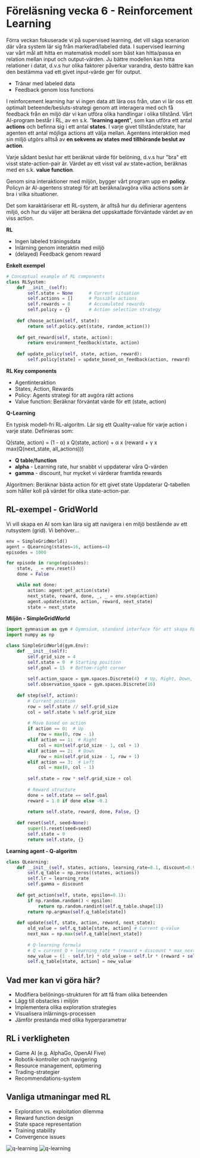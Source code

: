 # Föreläsning vecka 6 - Reinforcement Learning

Förra veckan fokuserade vi på supervised learning, det vill säga scenarion där våra system lär sig från markerad/labeled data.
I supervised learning var vårt mål att hitta en matematisk modell som bäst kan hitta/passa en relation mellan input och output-värden.
Ju bättre modellen kan hitta relationer i datat, d.v.s hur olika faktorer påverkar varandra, desto bättre kan den bestämma vad ett givet input-värde ger för output.

* Tränar med labeled data
* Feedback genom loss functions

I reinforcement learning har vi ingen data att lära oss från, utan vi lär oss ett optimalt beteende/besluts-strategi genom att interagera med och få feedback från en miljö där vi kan utföra olika handlingar i olika tillstånd.
Vårt AI-program består i RL, av en s.k. "**learning agent**", som kan utföra ett antal **actions** och befinna sig i ett antal **states**.
I varje givet tillstånde/state, har agenten ett antal möjliga actions att välja mellan.
Agentens interaktion med sin miljö utgörs alltså av **en sekvens av states med tillhörande beslut av action**.

Varje sådant beslut har ett beräknat värde för belöning, d.v.s hur "bra" ett visst state-action-pair är.
Värdet av ett visst val av state+action, beräknas med en s.k. **value function**.

Genom sina interaktioner med miljön, bygger vårt program upp en **policy**.
Policyn är AI-agentens strategi för att beräkna/avgöra vilka actions som är bra i vilka situationer.

Det som karaktäriserar ett RL-system, är alltså hur du definierar agentens miljö, och hur du väljer att beräkna det uppskattade förväntade värdet av en viss action.

**RL**

* Ingen labeled träningsdata
* Inlärning genom interaktin med miljö
* (delayed) Feedback genom reward

**Enkelt exempel**
```python
# Conceptual example of RL components
class RLSystem:
    def __init__(self):
        self.state = None      # Current situation
        self.actions = []      # Possible actions
        self.rewards = 0       # Accumulated rewards
        self.policy = {}       # Action selection strategy
    
    def choose_action(self, state):
        return self.policy.get(state, random_action())
    
    def get_reward(self, state, action):
        return environment_feedback(state, action)
    
    def update_policy(self, state, action, reward):
        self.policy[state] = update_based_on_feedback(action, reward)

```

**RL Key components**

* Agentinteraktion
* States, Action, Rewards
* Policy: Agents strategi för att avgöra rätt actions
* Value function: Beräknar förväntat värde för ett (state, action)

**Q-Learning**

En typisk modell-fri RL-algoritm. Lär sig ett Quality-value för varje action i varje state.
Definieras som:

Q(state, action) = (1 - α) x Q(state, action) + α x (reward + γ x max(Q(next_state, all_actions)))

* **Q table/function**
* **alpha** - Learning rate, hur snabbt vi uppdaterar våra Q-värden
* **gamma** - discount, hur mycket vi värderar framtida rewards

Algoritmen:
Beräknar bästa action för ett givet state
Uppdaterar Q-tabellen som håller koll på värdet för olika state-action-par.

## RL-exempel - GridWorld

Vi vill skapa en AI som kan lära sig att navigera i en miljö bestående av ett rutsystem (grid).
Vi behöver...

```python
env = SimpleGridWorld()
agent = QLearning(states=16, actions=4)
episodes = 1000

for episode in range(episodes):
    state, _ = env.reset()
    done = False

    while not done:
        action: agent:get_action(state)
        next_state, reward, done, _, _ = env.step(action)
        agent.update(state, action, reward, next_state)
        state = next_state
```

**Miljön - SimpleGridWorld**

```python
import gymnasium as gym # Gymnsium, standard interface för att skapa RL-mijöer
import numpy as np

class SimpleGridWorld(gym.Env):
    def __init__(self):
        self.grid_size = 4
        self.state = 0  # Starting position
        self.goal = 15  # Bottom-right corner
        
        self.action_space = gym.spaces.Discrete(4)  # Up, Right, Down, Left
        self.observation_space = gym.spaces.Discrete(16)
        
    def step(self, action):
        # Current position
        row = self.state // self.grid_size
        col = self.state % self.grid_size
        
        # Move based on action
        if action == 0:  # Up
            row = max(0, row - 1)
        elif action == 1:  # Right
            col = min(self.grid_size - 1, col + 1)
        elif action == 2:  # Down
            row = min(self.grid_size - 1, row + 1)
        elif action == 3:  # Left
            col = max(0, col - 1)
            
        self.state = row * self.grid_size + col
        
        # Reward structure
        done = self.state == self.goal
        reward = 1.0 if done else -0.1
        
        return self.state, reward, done, False, {}
        
    def reset(self, seed=None):
        super().reset(seed=seed)
        self.state = 0
        return self.state, {}
```

**Learning agent - Q-algoritm**

```python
class QLearning:
    def __init__(self, states, actions, learning_rate=0.1, discount=0.95):
        self.q_table = np.zeros((states, actions))
        self.lr = learning_rate
        self.gamma = discount
        
    def get_action(self, state, epsilon=0.1):
        if np.random.random() < epsilon:
            return np.random.randint(self.q_table.shape[1])
        return np.argmax(self.q_table[state])
        
    def update(self, state, action, reward, next_state):
        old_value = self.q_table[state, action] # Current q-value
        next_max = np.max(self.q_table[next_state])
        
        # Q-learning formula
        # Q = current_Q + learning_rate * (reward + discount * max_next_Q - current_Q)
        new_value = (1 - self.lr) * old_value + self.lr * (reward + self.gamma * next_max)
        self.q_table[state, action] = new_value
```

## Vad mer kan vi göra här?

* Modifiera belönings-strukturen för att få fram olika beteenden
* Lägg till obstacles i miljön
* Implementera olika exploration strategies
* Visualisera inlärnings-processen
* Jämför prestanda med olika hyperparametrar

## RL i verkligheten

* Game AI (e.g. AlphaGo, OpenAI Five)
* Robotik-kontroller och navigering
* Resource management, optimering
* Trading-strategier
* Recommendations-system

## Vanliga utmaningar med RL

* Exploration vs. exploitation dilemma
* Reward function design
* State space representation
* Training stability
* Convergence issues


![q-learning](image.png)
![q-learning](reinforcement-learning.png)

